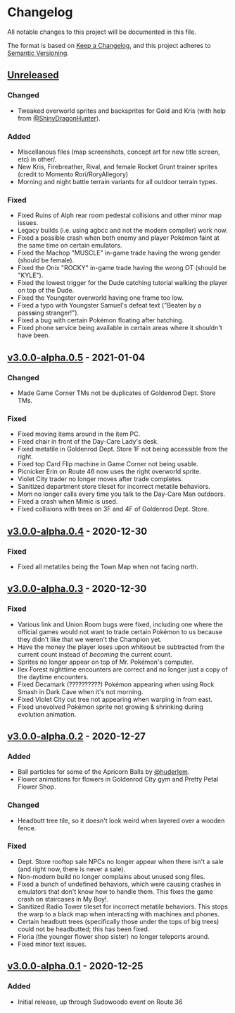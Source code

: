 # Changelog

All notable changes to this project will be documented in this file.

The format is based on [Keep a Changelog](https://keepachangelog.com/en/1.0.0/),
and this project adheres to [Semantic Versioning](https://semver.org/spec/v2.0.0.html).

## [Unreleased]
### Changed

- Tweaked overworld sprites and backsprites for Gold and Kris (with help from [@ShinyDragonHunter](https://github.com/ShinyDragonHunter)).

### Added

- Miscellanous files (map screenshots, concept art for new title screen, etc) in other/.
- New Kris, Firebreather, Rival, and female Rocket Grunt trainer sprites (credit to Momento Rori/RoryAllegory)
- Morning and night battle terrain variants for all outdoor terrain types.

### Fixed

- Fixed Ruins of Alph rear room pedestal collisions and other minor map issues.
- Legacy builds (i.e. using agbcc and not the modern compiler) work now.
- Fixed a possible crash when both enemy and player Pokémon faint at the same time on certain emulators.
- Fixed the Machop "MUSCLE" in-game trade having the wrong gender (should be female).
- Fixed the Onix "ROCKY" in-game trade having the wrong OT (should be "KYLE").
- Fixed the lowest trigger for the Dude catching tutorial walking the player on top of the Dude.
- Fixed the Youngster overworld having one frame too low.
- Fixed a typo with Youngster Samuel's defeat text ("Beaten by a pass**s**ing stranger!").
- Fixed a bug with certain Pokémon floating after hatching.
- Fixed phone service being available in certain areas where it shouldn't have been.

## [v3.0.0-alpha.0.5] - 2021-01-04
### Changed

- Made Game Corner TMs not be duplicates of Goldenrod Dept. Store TMs.

### Fixed

- Fixed moving items around in the item PC.
- Fixed chair in front of the Day-Care Lady's desk.
- Fixed metatile in Goldenrod Dept. Store 1F not being accessible from the right.
- Fixed top Card Flip machine in Game Corner not being usable.
- Picnicker Erin on Route 46 now uses the right overworld sprite.
- Violet City trader no longer moves after trade completes.
- Sanitized department store tileset for incorrect metatile behaviors.
- Mom no longer calls every time you talk to the Day-Care Man outdoors.
- Fixed a crash when Mimic is used.
- Fixed collisions with trees on 3F and 4F of Goldenrod Dept. Store.

## [v3.0.0-alpha.0.4] - 2020-12-30
### Fixed

- Fixed all metatiles being the Town Map when not facing north.

## [v3.0.0-alpha.0.3] - 2020-12-30
### Fixed

- Various link and Union Room bugs were fixed, including one where the official games would not want to trade certain Pokémon to us because they didn't like that we weren't the Champion yet.
- Have the money the player loses upon whiteout be subtracted from the current count instead of _becoming_ the current count.
- Sprites no longer appear on top of Mr. Pokémon's computer.
- Ilex Forest nighttime encounters are correct and no longer just a copy of the daytime encounters.
- Fixed Decamark (??????????) Pokémon appearing when using Rock Smash in Dark Cave when it's not morning.
- Fixed Violet City cut tree not appearing when warping in from east.
- Fixed unevolved Pokémon sprite not growing & shrinking during evolution animation.

## [v3.0.0-alpha.0.2] - 2020-12-27
### Added

- Ball particles for some of the Apricorn Balls by [@huderlem](https://github.com/huderlem).
- Flower animations for flowers in Goldenrod City gym and Pretty Petal Flower Shop.

### Changed

- Headbutt tree tile, so it doesn't look weird when layered over a wooden fence.

### Fixed

- Dept. Store rooftop sale NPCs no longer appear when there isn't a sale (and right now, there is never a sale).
- Non-modern build no longer complains about unused song files.
- Fixed a bunch of undefined behaviors, which were causing crashes in emulators that don't know how to handle them. This fixes the game crash on staircases in My Boy!.
- Sanitized Radio Tower tileset for incorrect metatile behaviors. This stops the warp to a black map when interacting with machines and phones.
- Certain headbutt trees (specifically those under the tops of big trees) could not be headbutted; this has been fixed.
- Floria (the younger flower shop sister) no longer teleports around.
- Fixed minor text issues.

## [v3.0.0-alpha.0.1] - 2020-12-25
### Added

- Initial release, up through Sudowoodo event on Route 36

[unreleased]: https://github.com/Sierraffinity/CrystalDust/compare/v3.0.0-alpha.0.5...HEAD
[v3.0.0-alpha.0.5]: https://github.com/Sierraffinity/CrystalDust/releases/tag/v3.0.0-alpha.0.5
[v3.0.0-alpha.0.4]: https://github.com/Sierraffinity/CrystalDust/releases/tag/v3.0.0-alpha.0.4
[v3.0.0-alpha.0.3]: https://github.com/Sierraffinity/CrystalDust/releases/tag/v3.0.0-alpha.0.3
[v3.0.0-alpha.0.2]: https://github.com/Sierraffinity/CrystalDust/releases/tag/v3.0.0-alpha.0.2
[v3.0.0-alpha.0.1]: https://github.com/Sierraffinity/CrystalDust/releases/tag/v3.0.0-alpha.0.1
